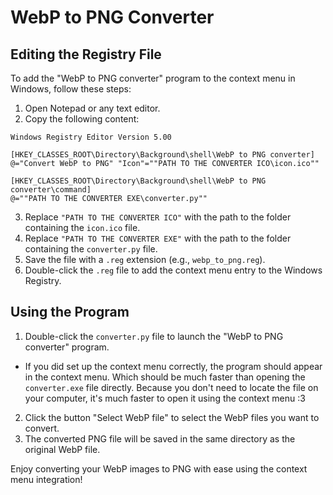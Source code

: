 # WebP to PNG Converter

## Editing the Registry File

To add the "WebP to PNG converter" program to the context menu in Windows, follow these steps:

1. Open Notepad or any text editor.
2. Copy the following content:

```
Windows Registry Editor Version 5.00

[HKEY_CLASSES_ROOT\Directory\Background\shell\WebP to PNG converter]
@="Convert WebP to PNG" "Icon"=""PATH TO THE CONVERTER ICO\icon.ico""

[HKEY_CLASSES_ROOT\Directory\Background\shell\WebP to PNG converter\command]
@=""PATH TO THE CONVERTER EXE\converter.py""
```

3. Replace `"PATH TO THE CONVERTER ICO"` with the path to the folder containing the `icon.ico` file.
4. Replace `"PATH TO THE CONVERTER EXE"` with the path to the folder containing the `converter.py` file.
5. Save the file with a `.reg` extension (e.g., `webp_to_png.reg`).
6. Double-click the `.reg` file to add the context menu entry to the Windows Registry.

## Using the Program

1. Double-click the `converter.py` file to launch the "WebP to PNG converter" program.
  - If you did set up the context menu correctly, the program should appear in the context menu. Which should be much faster than opening the `converter.exe` file directly. Because you don't need to locate the file on your computer, it's much faster to open it using the context menu :3
2. Click the button "Select WebP file" to select the WebP files you want to convert.
3. The converted PNG file will be saved in the same directory as the original WebP file.

Enjoy converting your WebP images to PNG with ease using the context menu integration!
